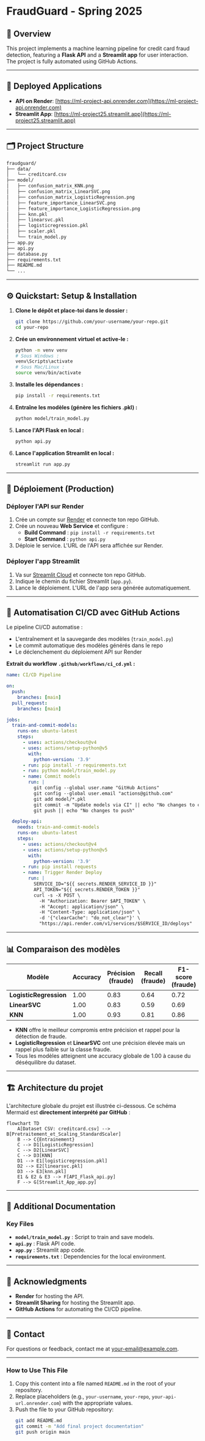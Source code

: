 # FraudGuard - Spring 2025

## 📝 Overview

This project implements a machine learning pipeline for credit card fraud detection, featuring a **Flask API** and a **Streamlit app** for user interaction. The project is fully automated using GitHub Actions.

---

## 🚀 Deployed Applications

- **API on Render**: [https://ml-project-api.onrender.com](https://ml-project-api.onrender.com)
- **Streamlit App**: [https://ml-project25.streamlit.app](https://ml-project25.streamlit.app)

---

## 🗂 Project Structure

```file.txt
fraudguard/
├── data/
│   └── creditcard.csv
├── model/
│   ├── confusion_matrix_KNN.png
│   ├── confusion_matrix_LinearSVC.png
│   ├── confusion_matrix_LogisticRegression.png
│   ├── feature_importance_LinearSVC.png
│   ├── feature_importance_LogisticRegression.png
│   ├── knn.pkl
│   ├── linearsvc.pkl
│   ├── logisticregression.pkl
│   ├── scaler.pkl
│   └── train_model.py
├── app.py
├── api.py
├── database.py
├── requirements.txt
├── README.md
└── ...
```

---

## ⚙️ Quickstart: Setup & Installation

1. **Clone le dépôt et place-toi dans le dossier :**
   ```bash
   git clone https://github.com/your-username/your-repo.git
   cd your-repo
   ```
2. **Crée un environnement virtuel et active-le :**
   ```bash
   python -m venv venv
   # Sous Windows :
   venv\Scripts\activate
   # Sous Mac/Linux :
   source venv/bin/activate
   ```
3. **Installe les dépendances :**
   ```bash
   pip install -r requirements.txt
   ```
4. **Entraîne les modèles (génère les fichiers .pkl) :**
   ```bash
   python model/train_model.py
   ```
5. **Lance l'API Flask en local :**
   ```bash
   python api.py
   ```
6. **Lance l'application Streamlit en local :**
   ```bash
   streamlit run app.py
   ```

---

## 🚀 Déploiement (Production)

### Déployer l'API sur Render
1. Crée un compte sur [Render](https://render.com/) et connecte ton repo GitHub.
2. Crée un nouveau **Web Service** et configure :
   - **Build Command** : `pip install -r requirements.txt`
   - **Start Command** : `python api.py`
3. Déploie le service. L'URL de l'API sera affichée sur Render.

### Déployer l'app Streamlit
1. Va sur [Streamlit Cloud](https://share.streamlit.io/) et connecte ton repo GitHub.
2. Indique le chemin du fichier Streamlit (`app.py`).
3. Lance le déploiement. L'URL de l'app sera générée automatiquement.

---

## 🤖 Automatisation CI/CD avec GitHub Actions

Le pipeline CI/CD automatise :
- L'entraînement et la sauvegarde des modèles (`train_model.py`)
- Le commit automatique des modèles générés dans le repo
- Le déclenchement du déploiement API sur Render

**Extrait du workflow `.github/workflows/ci_cd.yml` :**

```yaml
name: CI/CD Pipeline

on:
  push:
    branches: [main]
  pull_request:
    branches: [main]

jobs:
  train-and-commit-models:
    runs-on: ubuntu-latest
    steps:
      - uses: actions/checkout@v4
      - uses: actions/setup-python@v5
        with:
          python-version: '3.9'
      - run: pip install -r requirements.txt
      - run: python model/train_model.py
      - name: Commit models
        run: |
          git config --global user.name "GitHub Actions"
          git config --global user.email "actions@github.com"
          git add model/*.pkl
          git commit -m "Update models via CI" || echo "No changes to commit"
          git push || echo "No changes to push"

  deploy-api:
    needs: train-and-commit-models
    runs-on: ubuntu-latest
    steps:
      - uses: actions/checkout@v4
      - uses: actions/setup-python@v5
        with:
          python-version: '3.9'
      - run: pip install requests
      - name: Trigger Render Deploy
        run: |
          SERVICE_ID="${{ secrets.RENDER_SERVICE_ID }}"
          API_TOKEN="${{ secrets.RENDER_TOKEN }}"
          curl -s -X POST \
            -H "Authorization: Bearer $API_TOKEN" \
            -H "Accept: application/json" \
            -H "Content-Type: application/json" \
            -d '{"clearCache": "do_not_clear"}' \
            "https://api.render.com/v1/services/$SERVICE_ID/deploys"
```

---

## 📊 Comparaison des modèles

| Modèle                | Accuracy | Précision (fraude) | Recall (fraude) | F1-score (fraude) |
|-----------------------|----------|--------------------|-----------------|-------------------|
| **LogisticRegression**| 1.00     | 0.83               | 0.64            | 0.72              |
| **LinearSVC**         | 1.00     | 0.83               | 0.59            | 0.69              |
| **KNN**               | 1.00     | 0.93               | 0.81            | 0.86              |

- **KNN** offre le meilleur compromis entre précision et rappel pour la détection de fraude.
- **LogisticRegression** et **LinearSVC** ont une précision élevée mais un rappel plus faible sur la classe fraude.
- Tous les modèles atteignent une accuracy globale de 1.00 à cause du déséquilibre du dataset.

---

## 🏗️ Architecture du projet

L'architecture globale du projet est illustrée ci-dessous. Ce schéma Mermaid est **directement interprété par GitHub** :

```mermaid
flowchart TD
    A[Dataset CSV: creditcard.csv] --> B[Pretraitement_et_Scaling_StandardScaler]
    B --> C{Entrainement}
    C --> D1[LogisticRegression]
    C --> D2[LinearSVC]
    C --> D3[KNN]
    D1 --> E1[logisticregression.pkl]
    D2 --> E2[linearsvc.pkl]
    D3 --> E3[knn.pkl]
    E1 & E2 & E3 --> F[API_Flask_api.py]
    F --> G[Streamlit_App_app.py]
```

---

## 📄 Additional Documentation

### Key Files

* **`model/train_model.py`** : Script to train and save models.
* **`api.py`** : Flask API code.
* **`app.py`** : Streamlit app code.
* **`requirements.txt`** : Dependencies for the local environment.

---

## 🙏 Acknowledgments

* **Render** for hosting the API.
* **Streamlit Sharing** for hosting the Streamlit app.
* **GitHub Actions** for automating the CI/CD pipeline.

---

## 📧 Contact

For questions or feedback, contact me at [your-email@example.com](mailto:your-email@example.com).

---

### **How to Use This File**

1. Copy this content into a file named `README.md` in the root of your repository.
2. Replace placeholders (e.g., `your-username`, `your-repo`, `your-api-url.onrender.com`) with the appropriate values.
3. Push the file to your GitHub repository:
   ```bash
   git add README.md
   git commit -m "Add final project documentation"
   git push origin main
   ``` 
